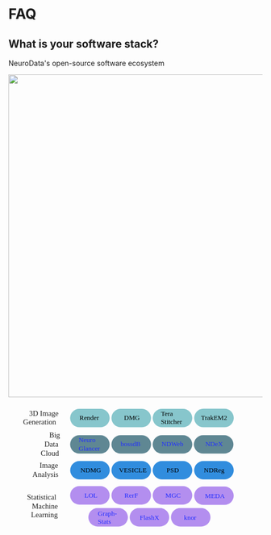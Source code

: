 # FAQ

## What is your software stack?

NeuroData's open-source software ecosystem

<p>

<a href="https://neurodata.io/data.html">
<img src="/guides/software_stack_data.jpg" style="width: 640px">
</a>

<svg version="1.1" id="Layer_1" xmlns="http://www.w3.org/2000/svg" xmlns:xlink="http://www.w3.org/1999/xlink"
    x="0px" y="0px" viewBox="0 0 376.33 187.5" style="enable-background:new 0 0 376.33 187.5;" xml:space="preserve">
    <a target="_blank" href="https://github.com/neurodata/ndreg/">
        <g>
            <path style="fill:#318DDE;" d="M319.95,111.26h-31.23c-7.52,0-13.67-6.15-13.67-13.67v0c0-7.52,6.15-13.67,13.67-13.67h31.23
c7.52,0,13.67,6.15,13.67,13.67v0C333.62,105.11,327.47,111.26,319.95,111.26z" />
            <g>
                <text transform="matrix(1 0 0 1 289.4297 100.9486)" style="font-family:'Gentona'; font-size:10px;">NDReg</text>
            </g>
        </g>
    </a>
    <text transform="matrix(1 0 0 1 30.5241 17.0166)">
        <tspan x="0" y="0" style="fill:#222; font-family:'Gentona'; font-size:11px;">3D Image</tspan>
        <tspan x="-8.81" y="13.2" style="fill:#222; font-family:'Gentona'; font-size:11px;">Generation</tspan>
    </text>
    <text transform="matrix(1 0 0 1 60.4464 49.4303)">
        <tspan x="0" y="0" style="fill:#222; font-family:'Gentona'; font-size:11px;">Big</tspan>
        <tspan x="-7.3" y="13.2" style="fill:#222; font-family:'Gentona'; font-size:11px;">Data</tspan>
        <tspan x="-12.57" y="26.4" style="fill:#222; font-family:'Gentona'; font-size:11px;">Cloud</tspan>
    </text>
    <text transform="matrix(1 0 0 1 27.5267 141.1666)">
        <tspan x="0" y="0" style="fill:#222; font-family:'Gentona'; font-size:11px;">Statistical</tspan>
        <tspan x="7.23" y="13.2" style="fill:#222; font-family:'Gentona'; font-size:11px;">Machine</tspan>
        <tspan x="5.84" y="26.4" style="fill:#222; font-family:'Gentona'; font-size:11px;">Learning</tspan>
    </text>
    <a target="_blank" href="https://github.com/neurodata/ndmg">
        <g>
            <path style="fill:#318DDE;" d="M136.36,111.26h-31.23c-7.52,0-13.67-6.15-13.67-13.67v0c0-7.52,6.15-13.67,13.67-13.67h31.23
c7.52,0,13.67,6.15,13.67,13.67v0C150.03,105.11,143.88,111.26,136.36,111.26z" />
            <g>
                <text transform="matrix(1 0 0 1 106.6616 100.9486)" style="font-family:'Gentona'; font-size:10px;">NDMG</text>
            </g>
        </g>
    </a>
    <a target="_blank" href="https://github.com/andrewwarrington/vesicle-cnn-2">
        <g>
            <a target="_blank" href="https://github.com/andrewwarrington/vesicle-cnn-2">
                <path style="fill:#318DDE;" d="M197.46,111.26h-31.23c-7.52,0-13.67-6.15-13.67-13.67v0c0-7.52,6.15-13.67,13.67-13.67h31.23
    c7.52,0,13.67,6.15,13.67,13.67v0C211.13,105.11,204.98,111.26,197.46,111.26z" />
            </a>
            <g>
                <text transform="matrix(1 0 0 1 163.692 100.5762)" style="font-family:'Gentona'; font-size:10px;">VESICLE</text>
            </g>
        </g>
    </a>
    <a target="_blank" href="https://github.com/aksimhal/SynapseAnalysis">
        <g>
            <path style="fill:#318DDE;" d="M258.56,111.26h-31.23c-7.52,0-13.67-6.15-13.67-13.67v0c0-7.52,6.15-13.67,13.67-13.67h31.23
c7.52,0,13.67,6.15,13.67,13.67v0C272.23,105.11,266.08,111.26,258.56,111.26z" />
            <g>
                <text transform="matrix(1 0 0 1 234.1158 100.9486)" style="font-family:'Gentona'; font-size:10px;">PSD</text>
            </g>
        </g>
    </a>
    <a target="_blank" href="https://github.com/google/neuroglancer">
        <g>
            <path style="fill:#5F8793;" d="M136.23,73.01H105c-7.52,0-13.67-6.15-13.67-13.67v0c0-7.52,6.15-13.67,13.67-13.67h31.23
c7.52,0,13.67,6.15,13.67,13.67v0C149.9,66.86,143.75,73.01,136.23,73.01z" />
        </g>
    </a>
    <text transform="matrix(1 0 0 1 46.0302 94.2748)">
        <tspan x="0" y="0" style="fill:#222; font-family:'Gentona'; font-size:11px;">Image</tspan>
        <tspan x="-10.55" y="13.2" style="fill:#222; font-family:'Gentona'; font-size:11px;">Analysis</tspan>
    </text>
    <a target="_blank" href="https://github.com/mkazhdan/DMG">
        <g>
            <a target="_blank" href="https://github.com/mkazhdan/DMG">
                <path style="fill:#87C6CC;" d="M197.46,34h-31.23c-7.52,0-13.67-6.15-13.67-13.67v0c0-7.52,6.15-13.67,13.67-13.67h31.23
    c7.52,0,13.67,6.15,13.67,13.67v0C211.13,27.85,204.98,34,197.46,34z" />
            </a>
            <a target="_blank" href="https://github.com/mkazhdan/DMG">
                <g>
                    <text transform="matrix(1 0 0 1 171.2042 23.3185)" style="font-family:'Gentona'; font-size:10px;">DMG</text>
                </g>
            </a>
        </g>
    </a>
    <a target="_blank" href="https://github.com/neurodata/lol">
        <g>
            <a target="_blank" href="https://github.com/neurodata/lol">
                <g>
                    <path style="fill:#B38EEF;" d="M136.23,148.5H105c-7.52,0-13.67-6.15-13.67-13.67v0c0-7.52,6.15-13.67,13.67-13.67h31.23
        c7.52,0,13.67,6.15,13.67,13.67v0C149.9,142.35,143.75,148.5,136.23,148.5z" />
                </g>
            </a>
            <a target="_blank" href="https://github.com/neurodata/lol">
                <g>
                    <text transform="matrix(1 0 0 1 112.3805 138.2233)" style="fill:#222FFF; font-family:'Gentona'; font-size:10px;">LOL</text>
                </g>
            </a>
        </g>
    </a>
    <a target="_blank" href="https://github.com/neurodata/R-RerF/">
        <g>
            <path style="fill:#B38EEF;" d="M197.46,148.5h-31.23c-7.52,0-13.67-6.15-13.67-13.67v0c0-7.52,6.15-13.67,13.67-13.67h31.23
c7.52,0,13.67,6.15,13.67,13.67v0C211.13,142.35,204.98,148.5,197.46,148.5z" />
            <g>
                <text transform="matrix(1 0 0 1 171.8145 138.2234)" style="fill:#222FFF; font-family:'Gentona'; font-size:10px;">RerF</text>
            </g>
        </g>
    </a>
    <a target="_blank" href="https://github.com/neurodata/mgc">
        <g>
            <g>
                <path style="fill:#B38EEF;" d="M258.56,148.5h-31.23c-7.52,0-13.67-6.15-13.67-13.67v0c0-7.52,6.15-13.67,13.67-13.67h31.23
    c7.52,0,13.67,6.15,13.67,13.67v0C272.23,142.35,266.08,148.5,258.56,148.5z" />
            </g>
            <g>
                <text transform="matrix(1 0 0 1 232.4066 138.2231)" style="fill:#222FFF; font-family:'Gentona'; font-size:10px;">MGC</text>
            </g>
        </g>
    </a>
    <a target="_blank" href="https://github.com/neurodata/graphstats">
        <g>
            <g>
                <path style="fill:#B38EEF;" d="M163.23,181H132c-7.52,0-13.67-6.15-13.67-13.67v0c0-7.52,6.15-13.67,13.67-13.67h31.23
    c7.52,0,13.67,6.15,13.67,13.67v0C176.9,174.85,170.75,181,163.23,181z" />
            </g>
            <g>
                <text transform="matrix(1 0 0 1 132.4053 164.7238)">
                    <tspan x="0" y="0" style="fill:#222FFF; font-family:'Gentona'; font-size:10px;">Graph-</tspan>
                    <tspan x="0" y="12" style="fill:#222FFF; font-family:'Gentona'; font-size:10px;">Stats</tspan>
                </text>
            </g>
        </g>
    </a>
    <a target="_blank" href="https://github.com/flashxio/FlashX">
        <g>
            <path style="fill:#B38EEF;" d="M224.46,181h-31.23c-7.52,0-13.67-6.15-13.67-13.67v0c0-7.52,6.15-13.67,13.67-13.67h31.23
c7.52,0,13.67,6.15,13.67,13.67v0C238.13,174.85,231.98,181,224.46,181z" />
            <g>
                <text transform="matrix(1 0 0 1 194.4857 170.7231)" style="fill:#222FFF; font-family:'Gentona'; font-size:10px;">FlashX</text>
            </g>
        </g>
    </a>
    <a target="_blank" href="https://github.com/flashxio/knor">
        <g>
            <g>
                <path style="fill:#B38EEF;" d="M285.56,181h-31.23c-7.52,0-13.67-6.15-13.67-13.67v0c0-7.52,6.15-13.67,13.67-13.67h31.23
    c7.52,0,13.67,6.15,13.67,13.67v0C299.23,174.85,293.08,181,285.56,181z" />
            </g>
            <g>
                <text transform="matrix(1 0 0 1 259.8875 170.7229)" style="fill:#222FFF; font-family:'Gentona'; font-size:10px;">knor</text>
            </g>
        </g>
    </a>
    <a target="_blank" href="https://github.com/neurodata/meda">
        <g>
            <g>
                <path style="fill:#B38EEF;" d="M319.95,149h-31.23c-7.52,0-13.67-6.15-13.67-13.67v0c0-7.52,6.15-13.67,13.67-13.67h31.23
    c7.52,0,13.67,6.15,13.67,13.67v0C333.62,142.85,327.47,149,319.95,149z" />
            </g>
            <g>
                <text transform="matrix(1 0 0 1 291.0313 138.7229)" style="fill:#222FFF; font-family:'Gentona'; font-size:10px;">MEDA</text>
            </g>
        </g>
    </a>
    <a target="_blank" href="https://github.com/saalfeldlab/render">
        <g>
            <a target="_blank" href="https://github.com/saalfeldlab/render">
                <g>
                    <path style="fill:#87C6CC;" d="M136.23,34H105c-7.52,0-13.67-6.15-13.67-13.67v0c0-7.52,6.15-13.67,13.67-13.67h31.23
        c7.52,0,13.67,6.15,13.67,13.67v0C149.9,27.85,143.75,34,136.23,34z" />
                </g>
            </a>
            <a target="_blank" href="https://github.com/saalfeldlab/render">
                <g>
                    <text transform="matrix(1 0 0 1 105.083 23.3182)" style="font-family:'Gentona'; font-size:10px;">Render</text>
                </g>
            </a>
        </g>
    </a>
    <a target="_blank" href="https://abria.github.io/TeraStitcher/">
        <g>
            <a target="_blank" href="https://abria.github.io/TeraStitcher/">
                <g>
                    <path style="fill:#87C6CC;" d="M258.56,34h-31.23c-7.52,0-13.67-6.15-13.67-13.67v0c0-7.52,6.15-13.67,13.67-13.67h31.23
        c7.52,0,13.67,6.15,13.67,13.67v0C272.23,27.85,266.08,34,258.56,34z" />
                </g>
            </a>
            <a target="_blank" href="https://abria.github.io/TeraStitcher/">
                <g>
                    <text transform="matrix(1 0 0 1 225.8957 17.3182)">
                        <tspan x="0" y="0" style="font-family:'Gentona'; font-size:10px;">Tera</tspan>
                        <tspan x="0" y="12" style="font-family:'Gentona'; font-size:10px;">Stitcher</tspan>
                    </text>
                </g>
            </a>
        </g>
    </a>
    <a target="_blank" href="https://github.com/google/neuroglancer">
        <g>
            <text transform="matrix(1 0 0 1 103.9358 56.3325)">
                <tspan x="0" y="0" style="fill:#222FFF; font-family:'Gentona'; font-size:10px;">Neuro</tspan>
                <tspan x="0" y="12" style="fill:#222FFF; font-family:'Gentona'; font-size:10px;">Glancer</tspan>
            </text>
        </g>
    </a>
    <a target="_blank" href="https://github.com/jhuapl-boss/">
        <g>
            <a target="_blank" href="https://github.com/jhuapl-boss/">
                <path style="fill:#5F8793;" d="M197.46,73.01h-31.23c-7.52,0-13.67-6.15-13.67-13.67v0c0-7.52,6.15-13.67,13.67-13.67h31.23
    c7.52,0,13.67,6.15,13.67,13.67v0C211.13,66.86,204.98,73.01,197.46,73.01z" />
            </a>
            <g>
                <text transform="matrix(1 0 0 1 166.0894 62.3324)" style="fill:#222FFF; font-family:'Gentona'; font-size:10px;">bossdB</text>
            </g>
        </g>
    </a>
    <a target="_blank" href="https://ndwebtools.neurodata.io/">
        <g>
            <a target="_blank" href="https://ndwebtools.neurodata.io/">
                <g>
                    <path style="fill:#5F8793;" d="M258.56,73.01h-31.23c-7.52,0-13.67-6.15-13.67-13.67v0c0-7.52,6.15-13.67,13.67-13.67h31.23
        c7.52,0,13.67,6.15,13.67,13.67v0C272.23,66.86,266.08,73.01,258.56,73.01z" />
                </g>
            </a>
            <g>
                <text transform="matrix(1 0 0 1 226.5914 62.3314)" style="fill:#222FFF; font-family:'Gentona'; font-size:10px;">NDWeb</text>
            </g>
        </g>
    </a>
    <a target="_blank" href="https://github.com/neurodata/ndex">
        <g>
            <a target="_blank" href="https://github.com/neurodata/ndex">
                <g>
                    <path style="fill:#5F8793;" d="M319.56,73.01h-31.23c-7.52,0-13.67-6.15-13.67-13.67v0c0-7.52,6.15-13.67,13.67-13.67h31.23
        c7.52,0,13.67,6.15,13.67,13.67v0C333.23,66.86,327.08,73.01,319.56,73.01z" />
                </g>
            </a>
            <g>
                <text transform="matrix(1 0 0 1 291.5366 62.3319)" style="fill:#222FFF; font-family:'Gentona'; font-size:10px;">NDeX</text>
            </g>
        </g>
    </a>
    <a target="_blank" href="https://imagej.net/TrakEM2">
        <g>
            <a target="_blank" href="https://imagej.net/TrakEM2">
                <path fill="#87C6CC" d="M320,34h-31.2c-7.5,0-13.7-6.1-13.7-13.7v0c0-7.5,6.1-13.7,13.7-13.7H320c7.5,0,13.7,6.1,13.7,13.7v0
C333.6,27.8,327.5,34,320,34z" />
            </a>
        </g>
        <g>
            <text transform="matrix(1 0 0 1 285.3215 23.2652)" style="font-family:'Gentona'; font-size:10px;">TrakEM2</text>
        </g>
    </a>
</svg>

</p>